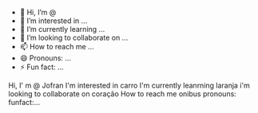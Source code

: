 - 👋 Hi, I’m @ 
- 👀 I’m interested in ...
- 🌱 I’m currently learning ...
- 💞️ I’m looking to collaborate on ...
- 📫 How to reach me ...
- 😄 Pronouns: ...
- ⚡ Fun fact: ...

<!---
Jofran777/Jofran777 is a ✨ special ✨ repository because its `README.md` (this file) appears on your GitHub profile.
You can click the Preview link to take a look at your changes.
--->
Hi, I' m @ Jofran 
I'm interested in carro
I'm currently leanrning laranja
i'm looking to collaborate on coração
How to reach me onibus
pronouns: 
funfact:...
